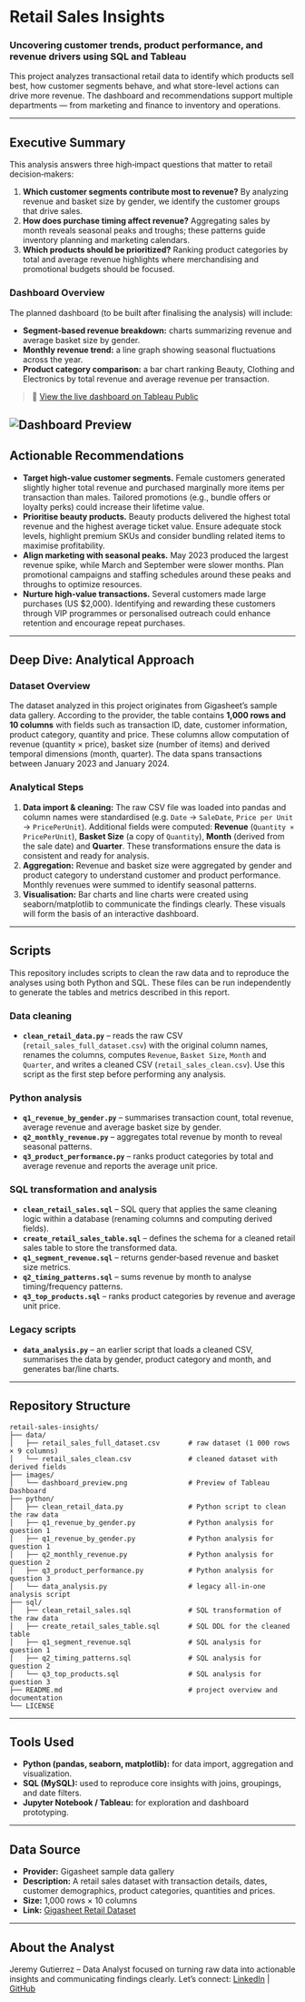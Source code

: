 # Retail Sales Insights

### Uncovering customer trends, product performance, and revenue drivers using SQL and Tableau

This project analyzes transactional retail data to identify which products sell best, how customer segments behave, and what store-level actions can drive more revenue. The dashboard and recommendations support multiple departments — from marketing and finance to inventory and operations.

---

## Executive Summary

This analysis answers three high‑impact questions that matter to retail decision‑makers:

1. **Which customer segments contribute most to revenue?** By analyzing revenue and basket size by gender, we identify the customer groups that drive sales.
2. **How does purchase timing affect revenue?** Aggregating sales by month reveals seasonal peaks and troughs; these patterns guide inventory planning and marketing calendars.
3. **Which products should be prioritized?** Ranking product categories by total and average revenue highlights where merchandising and promotional budgets should be focused.

### Dashboard Overview

The planned dashboard (to be built after finalising the analysis) will include:

- **Segment‑based revenue breakdown:** charts summarizing revenue and average basket size by gender.
- **Monthly revenue trend:** a line graph showing seasonal fluctuations across the year.
- **Product category comparison:** a bar chart ranking Beauty, Clothing and Electronics by total revenue and average revenue per transaction.

> 🔗 [View the live dashboard on Tableau Public](https://public.tableau.com/views/RetailSalesInsights_17537521330210/RetailSalesInsights?:language=en-US&:sid=&:redirect=auth&:display_count=n&:origin=viz_share_link) 

![Dashboard Preview](images/dashboard_preview.png)
---

## Actionable Recommendations

- **Target high‑value customer segments.** Female customers generated slightly higher total revenue and purchased marginally more items per transaction than males. Tailored promotions (e.g., bundle offers or loyalty perks) could increase their lifetime value. 
- **Prioritise beauty products.** Beauty products delivered the highest total revenue and the highest average ticket value. Ensure adequate stock levels, highlight premium SKUs and consider bundling related items to maximise profitability. 
- **Align marketing with seasonal peaks.** May 2023 produced the largest revenue spike, while March and September were slower months. Plan promotional campaigns and staffing schedules around these peaks and throughs to optimize resources.
- **Nurture high‑value transactions.** Several customers made large purchases (US $2,000). Identifying and rewarding these customers through VIP programmes or personalised outreach could enhance retention and encourage repeat purchases.

---

## Deep Dive: Analytical Approach

### Dataset Overview

The dataset analyzed in this project originates from Gigasheet’s sample data gallery. According to the provider, the table contains **1,000 rows and 10 columns** with fields such as transaction ID, date, customer information, product category, quantity and price. These columns allow computation of revenue (quantity × price), basket size (number of items) and derived temporal dimensions (month, quarter). The data spans transactions between January 2023 and January 2024.

### Analytical Steps

1. **Data import & cleaning:** The raw CSV file was loaded into pandas and column names were standardised (e.g. `Date` → `SaleDate`, `Price per Unit` → `PricePerUnit`). Additional fields were computed: **Revenue** (`Quantity × PricePerUnit`), **Basket Size** (a copy of `Quantity`), **Month** (derived from the sale date) and **Quarter**. These transformations ensure the data is consistent and ready for analysis.
2. **Aggregation:** Revenue and basket size were aggregated by gender and product category to understand customer and product performance. Monthly revenues were summed to identify seasonal patterns.
3. **Visualisation:** Bar charts and line charts were created using seaborn/matplotlib to communicate the findings clearly. These visuals will form the basis of an interactive dashboard.

---

## Scripts

This repository includes scripts to clean the raw data and to reproduce the analyses using both Python and SQL. These files can be run independently to generate the tables and metrics described in this report.

### Data cleaning

- **`clean_retail_data.py`** – reads the raw CSV (`retail_sales_full_dataset.csv`) with the original column names, renames the columns, computes `Revenue`, `Basket Size`, `Month` and `Quarter`, and writes a cleaned CSV (`retail_sales_clean.csv`). Use this script as the first step before performing any analysis.

### Python analysis

- **`q1_revenue_by_gender.py`** – summarises transaction count, total revenue, average revenue and average basket size by gender.
- **`q2_monthly_revenue.py`** – aggregates total revenue by month to reveal seasonal patterns.
- **`q3_product_performance.py`** – ranks product categories by total and average revenue and reports the average unit price.

### SQL transformation and analysis

- **`clean_retail_sales.sql`** – SQL query that applies the same cleaning logic within a database (renaming columns and computing derived fields).
- **`create_retail_sales_table.sql`** – defines the schema for a cleaned retail sales table to store the transformed data.
- **`q1_segment_revenue.sql`** – returns gender‑based revenue and basket size metrics.
- **`q2_timing_patterns.sql`** – sums revenue by month to analyse timing/frequency patterns.
- **`q3_top_products.sql`** – ranks product categories by revenue and average unit price.

### Legacy scripts

- **`data_analysis.py`** – an earlier script that loads a cleaned CSV, summarises the data by gender, product category and month, and generates bar/line charts.

---

## Repository Structure

```
retail-sales-insights/
├── data/
│   ├── retail_sales_full_dataset.csv       # raw dataset (1 000 rows × 9 columns)
│   └── retail_sales_clean.csv              # cleaned dataset with derived fields
├── images/
│   └── dashboard_preview.png               # Preview of Tableau Dashboard
├── python/
│   ├── clean_retail_data.py                # Python script to clean the raw data
│   ├── q1_revenue_by_gender.py             # Python analysis for question 1
│   ├── q1_revenue_by_gender.py             # Python analysis for question 1
│   ├── q2_monthly_revenue.py               # Python analysis for question 2
│   ├── q3_product_performance.py           # Python analysis for question 3
│   └── data_analysis.py                    # legacy all‑in‑one analysis script
├── sql/
│   ├── clean_retail_sales.sql              # SQL transformation of the raw data
│   ├── create_retail_sales_table.sql       # SQL DDL for the cleaned table
│   ├── q1_segment_revenue.sql              # SQL analysis for question 1
│   ├── q2_timing_patterns.sql              # SQL analysis for question 2
│   └── q3_top_products.sql                 # SQL analysis for question 3
├── README.md                               # project overview and documentation
└── LICENSE
```

---

## Tools Used

- **Python (pandas, seaborn, matplotlib):** for data import, aggregation and visualization.
- **SQL (MySQL):** used to reproduce core insights with joins, groupings, and date filters.
- **Jupyter Notebook / Tableau:** for exploration and dashboard prototyping.

---

## Data Source

- **Provider:** Gigasheet sample data gallery
- **Description:** A retail sales dataset with transaction details, dates, customer demographics, product categories, quantities and prices.
- **Size:** 1,000 rows × 10 columns
- **Link:** [Gigasheet Retail Dataset](https://www.gigasheet.com/sample-data/retail-sales-dataset)

---

## About the Analyst

Jeremy Gutierrez – Data Analyst focused on turning raw data into actionable insights and communicating findings clearly. 
Let’s connect: [LinkedIn](https://www.linkedin.com/in/jeremy-gutierrez-4502391bb/) | [GitHub](https://github.com/JZambrana1612) 
